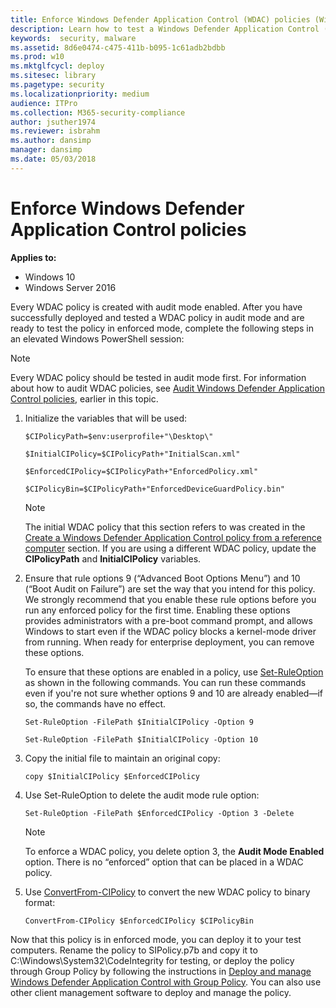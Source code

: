 ```yaml
---
title: Enforce Windows Defender Application Control (WDAC) policies (Windows 10)
description: Learn how to test a Windows Defender Application Control (WDAC) policy in enforced mode by following these steps in an elevated Windows PowerShell session.
keywords:  security, malware
ms.assetid: 8d6e0474-c475-411b-b095-1c61adb2bdbb
ms.prod: w10
ms.mktglfcycl: deploy
ms.sitesec: library
ms.pagetype: security
ms.localizationpriority: medium
audience: ITPro
ms.collection: M365-security-compliance
author: jsuther1974
ms.reviewer: isbrahm
ms.author: dansimp
manager: dansimp
ms.date: 05/03/2018
---
```


# Enforce Windows Defender Application Control policies

**Applies to:**

-   Windows 10
-   Windows Server 2016

Every WDAC policy is created with audit mode enabled. After you have successfully deployed and tested a WDAC policy in audit mode and are ready to test the policy in enforced mode, complete the following steps in an elevated Windows PowerShell session:

> [!NOTE]
> Every WDAC policy should be tested in audit mode first. For information about how to audit WDAC policies, see [Audit Windows Defender Application Control policies](audit-windows-defender-application-control-policies.md), earlier in this topic.

1. Initialize the variables that will be used:

   `$CIPolicyPath=$env:userprofile+"\Desktop\"`

   `$InitialCIPolicy=$CIPolicyPath+"InitialScan.xml"`

   `$EnforcedCIPolicy=$CIPolicyPath+"EnforcedPolicy.xml"`

   `$CIPolicyBin=$CIPolicyPath+"EnforcedDeviceGuardPolicy.bin"`

   > [!NOTE]
   > The initial WDAC policy that this section refers to was created in the [Create a Windows Defender Application Control policy from a reference computer](create-initial-default-policy.md) section. If you are using a different WDAC policy, update the **CIPolicyPath** and **InitialCIPolicy** variables.

2. Ensure that rule options 9 (“Advanced Boot Options Menu”) and 10 (“Boot Audit on Failure”) are set the way that you intend for this policy. We strongly recommend that you enable these rule options before you run any enforced policy for the first time. Enabling these options provides administrators with a pre-boot command prompt, and allows Windows to start even if the WDAC policy blocks a kernel-mode driver from running. When ready for enterprise deployment, you can remove these options.

    To ensure that these options are enabled in a policy, use [Set-RuleOption](https://docs.microsoft.com/powershell/module/configci/set-ruleoption) as shown in the following commands. You can run these commands even if you're not sure whether options 9 and 10 are already enabled—if so, the commands have no effect.

    `Set-RuleOption -FilePath $InitialCIPolicy -Option 9`

    `Set-RuleOption -FilePath $InitialCIPolicy -Option 10`

3. Copy the initial file to maintain an original copy:

   `copy $InitialCIPolicy $EnforcedCIPolicy`

4. Use Set-RuleOption to delete the audit mode rule option:

   `Set-RuleOption -FilePath $EnforcedCIPolicy -Option 3 -Delete`

   > [!NOTE]
   > To enforce a WDAC policy, you delete option 3, the **Audit Mode Enabled** option. There is no “enforced” option that can be placed in a WDAC policy.

5. Use [ConvertFrom-CIPolicy](https://docs.microsoft.com/powershell/module/configci/convertfrom-cipolicy) to convert the new WDAC policy to binary format:

   `ConvertFrom-CIPolicy $EnforcedCIPolicy $CIPolicyBin`

Now that this policy is in enforced mode, you can deploy it to your test computers. Rename the policy to SIPolicy.p7b and copy it to C:\\Windows\\System32\\CodeIntegrity for testing, or deploy the policy through Group Policy by following the instructions in [Deploy and manage Windows Defender Application Control with Group Policy](deploy-windows-defender-application-control-policies-using-group-policy.md). You can also use other client management software to deploy and manage the policy.

